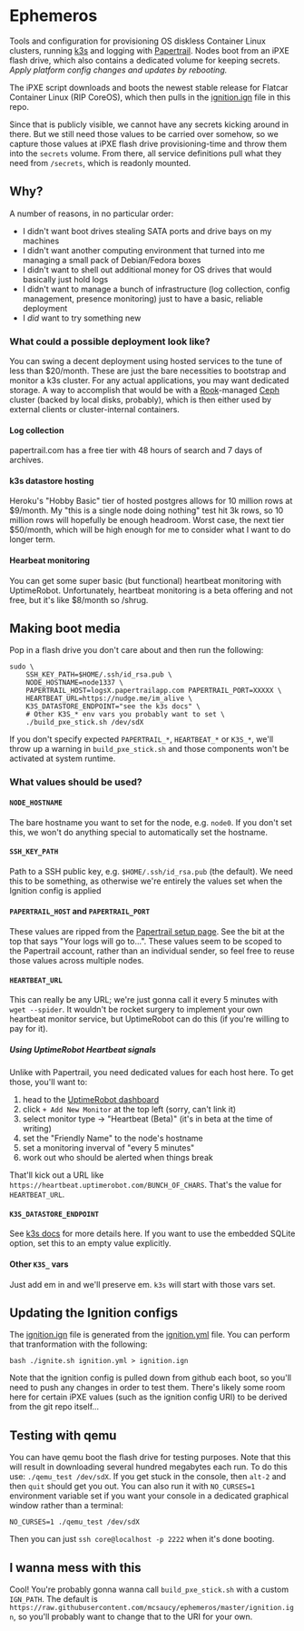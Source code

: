 # Ephemeros

Tools and configuration for provisioning OS diskless Container Linux clusters,
running [k3s](https://k3s.io) and logging with
[Papertrail](https://papertrail.com). Nodes boot from an iPXE flash drive,
which also contains a dedicated volume for keeping secrets. *Apply platform
config changes and updates by rebooting.*

The iPXE script downloads and boots the newest stable release for Flatcar
Container Linux (RIP CoreOS), which then pulls in the
[ignition.ign](ignition.ign) file in this repo.

Since that is publicly visible, we cannot have any secrets kicking around in
there. But we still need those values to be carried over somehow, so we capture
those values at iPXE flash drive provisioning-time and throw them into the
`secrets` volume. From there, all service definitions pull what they need from
`/secrets`, which is readonly mounted.

## Why?

A number of reasons, in no particular order:

- I didn't want boot drives stealing SATA ports and drive bays on my machines
- I didn't want another computing environment that turned into me managing a
  small pack of Debian/Fedora boxes
- I didn't want to shell out additional money for OS drives that would
  basically just hold logs
- I didn't want to manage a bunch of infrastructure (log collection, config
  management, presence monitoring) just to have a basic, reliable deployment
- I *did* want to try something new

### What could a possible deployment look like?

You can swing a decent deployment using hosted services to the tune of less
than $20/month. These are just the bare necessities to bootstrap and monitor a
k3s cluster. For any actual applications, you may want dedicated storage. A
way to accomplish that would be with a [Rook](https://rook.io)-managed [Ceph](
https://ceph.io) cluster (backed by local disks, probably), which is then
either used by external clients or cluster-internal containers.

#### Log collection
papertrail.com has a free tier with 48 hours of search and 7 days of archives.

#### k3s datastore hosting
Heroku's "Hobby Basic" tier of hosted postgres allows for 10 million rows at
$9/month. My "this is a single node doing nothing" test hit 3k rows, so
10 million rows will hopefully be enough headroom. Worst case, the next tier
$50/month, which will be high enough for me to consider what I want to do
longer term.

#### Hearbeat monitoring
You can get some super basic (but functional) heartbeat monitoring with
UptimeRobot. Unfortunately, heartbeat monitoring is a beta offering and not
free, but it's like $8/month so /shrug.

## Making boot media

Pop in a flash drive you don't care about and then run the following:

```shell
sudo \
    SSH_KEY_PATH=$HOME/.ssh/id_rsa.pub \
    NODE_HOSTNAME=node1337 \
    PAPERTRAIL_HOST=logsX.papertrailapp.com PAPERTRAIL_PORT=XXXXX \
    HEARTBEAT_URL=https://nudge.me/im_alive \
    K3S_DATASTORE_ENDPOINT="see the k3s docs" \
    # Other K3S_* env vars you probably want to set \
    ./build_pxe_stick.sh /dev/sdX
```

If you don't specify expected `PAPERTRAIL_*`, `HEARTBEAT_*` or `K3S_*`, we'll
throw up a warning in `build_pxe_stick.sh` and those components won't be
activated at system runtime.

### What values should be used?

#### `NODE_HOSTNAME`

The bare hostname you want to set for the node, e.g. `node0`. If you don't set
this, we won't do anything special to automatically set the hostname. 

#### `SSH_KEY_PATH`

Path to a SSH public key, e.g. `$HOME/.ssh/id_rsa.pub` (the default). We need
this to be something, as otherwise we're entirely the values set when the
Ignition config is applied

#### `PAPERTRAIL_HOST` and `PAPERTRAIL_PORT`

These values are ripped from the [Papertrail setup page](
https://papertrailapp.com/systems/setup?type=system&platform=unix). See the bit
at the top that says "Your logs will go to...". These values seem to be scoped
to the Papertrail account, rather than an individual sender, so feel free to
reuse those values across multiple nodes.

#### `HEARTBEAT_URL`

This can really be any URL; we're just gonna call it every 5 minutes with
`wget --spider`. It wouldn't be rocket surgery to implement your own heartbeat
monitor service, but UptimeRobot can do this (if you're willing to pay for it).

##### Using UptimeRobot Heartbeat signals

Unlike with Papertrail, you need dedicated values for each host here. To get
those, you'll want to:

1.  head to the [UptimeRobot dashboard](
    https://uptimerobot.com/dashboard#mainDashboard)
2.  click `+ Add New Monitor` at the top left (sorry, can't link it)
3.  select monitor type -> "Heartbeat (Beta)" (it's in beta at the time of
    writing)
4.  set the "Friendly Name" to the node's hostname
5.  set a monitoring inverval of "every 5 minutes"
6.  work out who should be alerted when things break

That'll kick out a URL like `https://heartbeat.uptimerobot.com/BUNCH_OF_CHARS`.
That's the value for `HEARTBEAT_URL`.

#### `K3S_DATASTORE_ENDPOINT`

See [k3s docs](https://rancher.com/docs/k3s/latest/en/installation/datastore/)
for more details here. If you want to use the embedded SQLite option, set this
to an empty value explicitly.

#### Other `K3S_` vars

Just add em in and we'll preserve em. `k3s` will start with those vars set.

## Updating the Ignition configs

The [ignition.ign](ignition.ign) file is generated from the
[ignition.yml](ignition.yml) file. You can perform that tranformation with
the following:

```shell
bash ./ignite.sh ignition.yml > ignition.ign
```

Note that the ignition config is pulled down from github each boot, so you'll
need to push any changes in order to test them. There's likely some room here
for certain iPXE values (such as the ignition config URI) to be derived from
the git repo itself...

## Testing with qemu

You can have qemu boot the flash drive for testing purposes. Note that this
will result in downloading several hundred megabytes each run. To do this use:
`./qemu_test /dev/sdX`. If you get stuck in the console, then `alt-2` and then
`quit` should get you out. You can also run it with `NO_CURSES=1` environment
variable set if you want your console in a dedicated graphical window rather
than a terminal:

```shell
NO_CURSES=1 ./qemu_test /dev/sdX
```

Then you can just `ssh core@localhost -p 2222` when it's done booting.

## I wanna mess with this

Cool! You're probably gonna wanna call `build_pxe_stick.sh` with a custom
`IGN_PATH`. The default is
`https://raw.githubusercontent.com/mcsaucy/ephemeros/master/ignition.ign`, so
you'll probably want to change that to the URI for your own.
